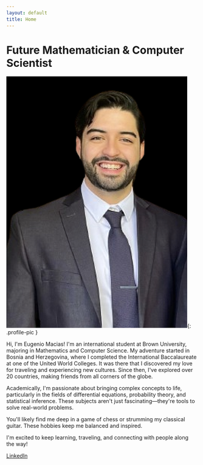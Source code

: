 ```yaml
---
layout: default
title: Home
---
```


# Future Mathematician & Computer Scientist

![Profile Picture](/assets/images/picture.png){: .profile-pic }

<p class="animated-text">Hi, I'm Eugenio Macias! I'm an international student at Brown University, majoring in Mathematics and Computer Science. My adventure started in Bosnia and Herzegovina, where I completed the International Baccalaureate at one of the United World Colleges. It was there that I discovered my love for traveling and experiencing new cultures. Since then, I've explored over 20 countries, making friends from all corners of the globe.</p>

<p class="animated-text">Academically, I'm passionate about bringing complex concepts to life, particularly in the fields of differential equations, probability theory, and statistical inference. These subjects aren't just fascinating—they're tools to solve real-world problems.</p>

<p class="animated-text">You'll likely find me deep in a game of chess or strumming my classical guitar. These hobbies keep me balanced and inspired.</p>

<p class="animated-text">I'm excited to keep learning, traveling, and connecting with  people along the way!</p>

[LinkedIn](https://www.linkedin.com/in/eugenio-macias/)
